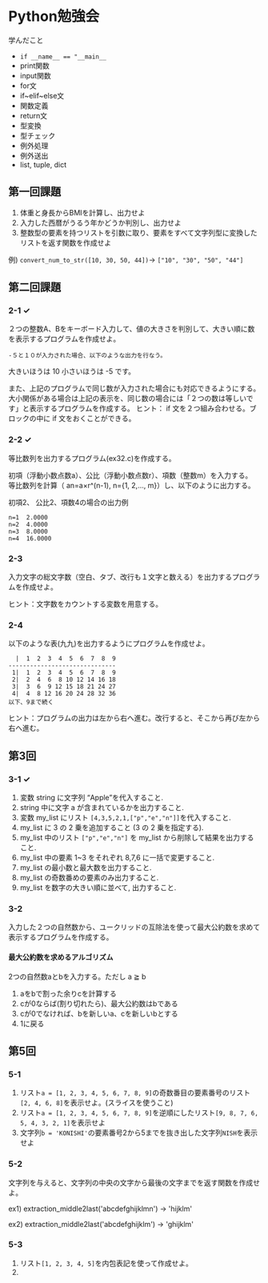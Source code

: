 # Python勉強会

学んだこと
- `if __name__ == "__main__`
- print関数
- input関数
- for文
- if~elif~else文
- 関数定義
- return文
- 型変換
- 型チェック
- 例外処理
- 例外送出
- list, tuple, dict


## 第一回課題

1. 体重と身長からBMIを計算し、出力せよ
2. 入力した西暦がうるう年かどうか判別し、出力せよ
3. 整数型の要素を持つリストを引数に取り、要素をすべて文字列型に変換したリストを返す関数を作成せよ

例) `convert_num_to_str([10, 30, 50, 44])`-> `["10", "30", "50", "44"]`

## 第二回課題

### 2-1 ✓
２つの整数A、Bをキーボード入力して、値の大きさを判別して、大きい順に数を表示するプログラムを作成せよ。

`-５と１０が入力された場合、以下のような出力を行なう。`

大きいほうは 10 小さいほうは -5 です。

また、上記のプログラムで同じ数が入力された場合にも対応できるようにする。
大小関係がある場合は上記の表示を、同じ数の場合には「２つの数は等しいです」と表示するプログラムを作成する。
ヒント： if 文を２つ組み合わせる。ブロックの中に if 文をおくことができる。

### 2-2 ✓
等比数列を出力するプログラム(ex32.c)を作成する。

初項（浮動小数点数a）、公比（浮動小数点数r）、項数（整数m）を入力する。
等比数列を計算（ an=a×r^(n-1), n={1, 2,..., m}）し、以下のように出力する。

初項2、 公比2、項数4の場合の出力例

```
n=1  2.0000
n=2  4.0000
n=3  8.0000
n=4  16.0000
```

### 2-3

入力文字の総文字数（空白、タブ、改行も１文字と数える）を出力するプログラムを作成せよ。

ヒント：文字数をカウントする変数を用意する。

### 2-4
以下のような表(九九)を出力するようにプログラムを作成せよ。

```
  |  1  2  3  4  5  6  7  8  9
------------------------------
 1|  1  2  3  4  5  6  7  8  9
 2|  2  4  6  8 10 12 14 16 18
 3|  3  6  9 12 15 18 21 24 27
 4|  4  8 12 16 20 24 28 32 36
以下、9まで続く
```
ヒント：プログラムの出力は左から右へ進む。改行すると、そこから再び左から右へ進む。

## 第3回


### 3-1 ✓
1. 変数 string に文字列 “Apple”を代入すること.
2. string 中に文字 a が含まれているかを出力すること.
3. 変数 my_list にリスト `[4,3,5,2,1,["p","e","n"]]`を代入すること.
4. my_list に 3 の 2 乗を追加すること (3 の 2 乗を指定する).
5. my_list 中のリスト `["p","e","n"]` を my_list から削除して結果を出力すること. 
6. my_list 中の要素 1~3 をそれぞれ 8,7,6 に一括で変更すること.
7. my_list の最小数と最大数を出力すること.
8. my_list の奇数番めの要素のみ出力すること.
9. my_list を数字の大きい順に並べて, 出力すること.


### 3-2
入力した２つの自然数から、ユークリッドの互除法を使って最大公約数を求めて表示するプログラムを作成する。

#### 最大公約数を求めるアルゴリズム
2つの自然数aとbを入力する。ただし a ≧ b
1. aをbで割った余りcを計算する
2. cが0ならば(割り切れたら)、最大公約数はbである
3. cが0でなければ、bを新しいa、cを新しいbとする
4. 1に戻る


## 第5回

### 5-1
1. リスト`a = [1, 2, 3, 4, 5, 6, 7, 8, 9]`の奇数番目の要素番号のリスト`[2, 4, 6, 8]`を表示せよ。(スライスを使うこと)
2. リスト`a = [1, 2, 3, 4, 5, 6, 7, 8, 9]`を逆順にしたリスト`[9, 8, 7, 6, 5, 4, 3, 2, 1]`を表示せよ
3. 文字列`b = 'KONISHI'`の要素番号2から5までを抜き出した文字列`NISH`を表示せよ

### 5-2
文字列を与えると、文字列の中央の文字から最後の文字までを返す関数を作成せよ。

ex1) extraction_middle2last('abcdefghijklmn') -> 'hijklm'

ex2) extraction_middle2last('abcdefghijklm') -> 'ghijklm'

### 5-3
1. リスト`[1, 2, 3, 4, 5]`を内包表記を使って作成せよ。
2. 